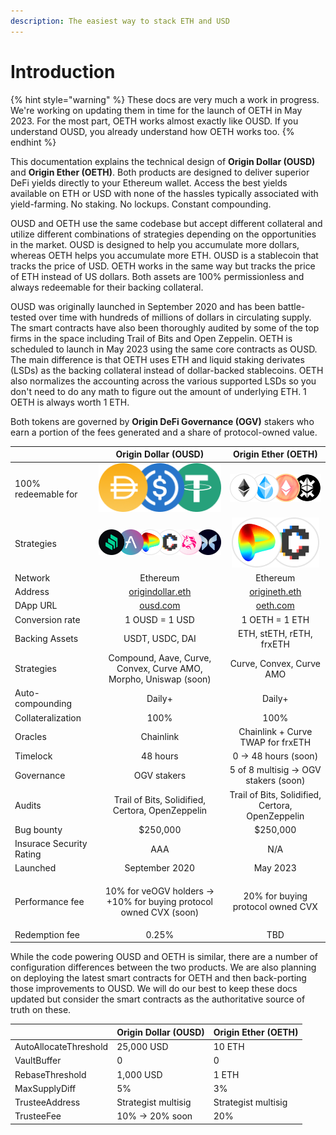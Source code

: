 ```yaml
---
description: The easiest way to stack ETH and USD
---
```


# Introduction

{% hint style="warning" %}
These docs are very much a work in progress. We're working on updating them in time for the launch of OETH in May 2023. For the most part, OETH works almost exactly like OUSD. If you understand OUSD, you already understand how OETH works too.
{% endhint %}

This documentation explains the technical design of **Origin Dollar (OUSD)** and **Origin Ether (OETH)**. Both products are designed to deliver superior DeFi yields directly to your Ethereum wallet. Access the best yields available on ETH or USD with none of the hassles typically associated with yield-farming. No staking. No lockups. Constant compounding.

OUSD and OETH use the same codebase but accept different collateral and utilize different combinations of strategies depending on the opportunities in the market. OUSD is designed to help you accumulate more dollars, whereas OETH helps you accumulate more ETH. OUSD is a stablecoin that tracks the price of USD. OETH works in the same way but tracks the price of ETH instead of US dollars. Both assets are 100% permissionless and always redeemable for their backing collateral.

OUSD was originally launched in September 2020 and has been battle-tested over time with hundreds of millions of dollars in circulating supply. The smart contracts have also been thoroughly audited by some of the top firms in the space including Trail of Bits and Open Zeppelin. OETH is scheduled to launch in May 2023 using the same core contracts as OUSD. The main difference is that OETH uses ETH and liquid staking derivates (LSDs) as the backing collateral instead of dollar-backed stablecoins. OETH also normalizes the accounting across the various supported LSDs so you don't need to do any math to figure out the amount of underlying ETH. 1 OETH is always worth 1 ETH.

Both tokens are governed by **Origin DeFi Governance (OGV)** stakers who earn a portion of the fees generated and a share of protocol-owned value.

|                          |                              Origin Dollar (OUSD)                              |                            Origin Ether (OETH)                            |
| ------------------------ | :----------------------------------------------------------------------------: | :-----------------------------------------------------------------------: |
| 100% redeemable for      |       <img src=".gitbook/assets/image (19).png" alt="" data-size="line">       | <img src=".gitbook/assets/image (1) (1) (3).png" alt="" data-size="line"> |
| Strategies               |      <img src=".gitbook/assets/image (2) (2).png" alt="" data-size="line">     |       <img src=".gitbook/assets/image.png" alt="" data-size="line">       |
| Network                  |                                    Ethereum                                    |                                  Ethereum                                 |
| Address                  |       [origindollar.eth](https://etherscan.com/address/origindollar.eth)       |        [origineth.eth](https://etherscan.io/address/origineth.eth)        |
| DApp URL                 |                        [ousd.com](https://www.ousd.com)                        |                      [oeth.com](https://www.oeth.com)                     |
| Conversion rate          |                                 1 OUSD = 1 USD                                 |                               1 OETH = 1 ETH                              |
| Backing Assets           |                                 USDT, USDC, DAI                                |                          ETH, stETH, rETH, frxETH                         |
| Strategies               |        Compound, Aave, Curve, Convex, Curve AMO, Morpho, Uniswap (soon)        |                          Curve, Convex, Curve AMO                         |
| Auto-compounding         |                                     Daily+                                     |                                   Daily+                                  |
| Collateralization        |                                      100%                                      |                                    100%                                   |
| Oracles                  |                                    Chainlink                                   |                     Chainlink + Curve TWAP for frxETH                     |
| Timelock                 |                                    48 hours                                    |                            0 -> 48 hours (soon)                           |
| Governance               |                                   OGV stakers                                  |                   5 of 8 multisig -> OGV stakers (soon)                   |
| Audits                   |                Trail of Bits, Solidified, Certora, OpenZeppelin                |              Trail of Bits, Solidified, Certora, OpenZeppelin             |
| Bug bounty               |                                    $250,000                                    |                                  $250,000                                 |
| Insurace Security Rating |                                       AAA                                      |                                    N/A                                    |
| Launched                 |                                 September 2020                                 |                                  May 2023                                 |
| Performance fee          | <p>10% for veOGV holders -> <br> +10% for buying protocol owned CVX (soon)</p> |                     20% for buying protocol owned CVX                     |
| Redemption fee           |                                      0.25%                                     |                                    TBD                                    |

While the code powering OUSD and OETH is similar, there are a number of configuration differences between the two products. We are also planning on deploying the latest smart contracts for OETH and then back-porting those improvements to OUSD.  We will do our best to keep these docs updated but consider the smart contracts as the authoritative source of truth on these.

|                       | Origin Dollar (OUSD) | Origin Ether (OETH) |
| --------------------- | -------------------- | ------------------- |
| AutoAllocateThreshold | 25,000 USD           | 10 ETH              |
| VaultBuffer           | 0                    | 0                   |
| RebaseThreshold       | 1,000 USD            | 1 ETH               |
| MaxSupplyDiff         | 5%                   | 3%                  |
| TrusteeAddress        | Strategist multisig  | Strategist multisig |
| TrusteeFee            | 10% -> 20% soon      | 20%                 |

